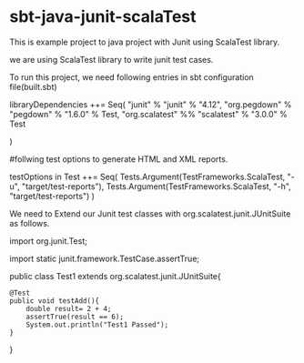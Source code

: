 # sbt-java-junit-scalaTest
This is example project to java project with Junit using ScalaTest library.

we are using ScalaTest library to write junit test cases.

To run this project, we need following entries in sbt configuration file(built.sbt)


libraryDependencies ++= Seq(
  "junit" % "junit" % "4.12",
  "org.pegdown" % "pegdown" % "1.6.0" % Test,
  "org.scalatest" %% "scalatest" % "3.0.0" % Test
 
)

#follwing test options to generate HTML and XML reports.

testOptions in Test ++= Seq(
  Tests.Argument(TestFrameworks.ScalaTest, "-u", "target/test-reports"),
  Tests.Argument(TestFrameworks.ScalaTest, "-h", "target/test-reports")
)


We need to Extend our Junit test classes with org.scalatest.junit.JUnitSuite as follows.

import org.junit.Test;

import static junit.framework.TestCase.assertTrue;

public class Test1 extends org.scalatest.junit.JUnitSuite{

    @Test
    public void testAdd(){
        double result= 2 + 4;
        assertTrue(result == 6);
        System.out.println("Test1 Passed");
    }
}



